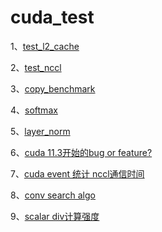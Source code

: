 # cuda_test

1、[test_l2_cache](./doc.md#test_l2_cache)

2、[test_nccl](./doc.md#test_nccl)

3、[copy_benchmark](./doc.md#test_copy_benchmark)

4、[softmax](./doc.md#test_softmax)

5、[layer_norm](./doc.md#test_layer_norm)

6、[cuda 11.3开始的bug or feature?](./doc.md#UncoalescedAccess)

7、[cuda event 统计 nccl通信时间](./doc.md#event统计nccl通信时间 )

8、[conv search algo](./doc.md#conv_algo_search)

9、[scalar div计算强度](./doc.md#只有一个div操作时是否需要转成乘法)
